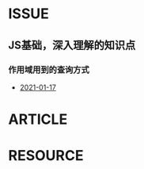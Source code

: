 # ISSUE

## JS基础，深入理解的知识点

### 作用域用到的查询方式
- [2021-01-17](https://github.com/sworlife/DSHUI/issues/5)

# ARTICLE

# RESOURCE